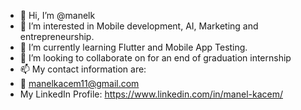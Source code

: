 - 👋 Hi, I’m @manelk
- 👀 I’m interested in Mobile development, AI, Marketing and entrepreneurship.
- 🌱 I’m currently learning Flutter and Mobile App Testing.
- 💞️ I’m looking to collaborate on for an end of graduation internship 
- 📫 My contact information are:
- 📩 manelkacem11@gmail.com
- My LinkedIn Profile: https://www.linkedin.com/in/manel-kacem/

<!---
manelk/manelk is a ✨ special ✨ repository because its `README.md` (this file) appears on your GitHub profile.
You can click the Preview link to take a look at your changes.
--->
